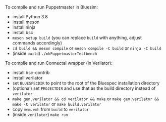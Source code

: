 To compile and run Puppetmaster in Bluesim:
- install Python 3.8
- install meson
- install ninja
- install bsc
- `meson setup build` (you can replace `build` with anything, adjust commands accordingly)
- `cd build && meson compile`
  or `meson compile -C build`
  or `ninja -C build`
- (inside `build`) `./mkPuppetmasterTestbench`

To compile and run Connectal wrapper (in Verilator):
- install bsc-contrib
- install verilator
- set `BLUESPECDIR` to point to the root of the Bluespec installation directory
- (optional) set `PROJECTDIR` and use that as the build directory instead of `verilator`
- `make gen.verilator && cd verilator && make`
  or `make gen.verilator && make -C verilator`
  or `make build.verilator`
- copy `mem.vmh` from `build` to `verilator`
- (inside `verilator`) `make run`
